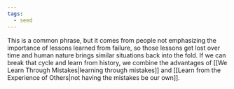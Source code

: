 ```yaml
---
tags:
  - seed
---
```

This is a common phrase, but it comes from people not emphasizing the importance of lessons learned from failure, so those lessons get lost over time and human nature brings similar situations back into the fold. If we can break that cycle and learn from history, we combine the advantages of [[We Learn Through Mistakes|learning through mistakes]] and [[Learn from the Experience of Others|not having the mistakes be our own]].
